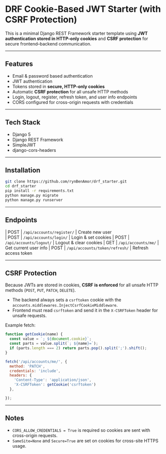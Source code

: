 
# DRF Cookie-Based JWT Starter (with CSRF Protection)

This is a minimal Django REST Framework starter template using **JWT authentication stored in HTTP-only cookies** and **CSRF protection** for secure frontend–backend communication.

---

## Features

* Email & password based authentication
* JWT authentication
* Tokens stored in **secure, HTTP-only cookies**
* Automatic **CSRF protection** for all unsafe HTTP methods
* Login, logout, register, refresh token, and user info endpoints
* CORS configured for cross-origin requests with credentials

---

## Tech Stack

* Django 5
* Django REST Framework
* SimpleJWT
* django-cors-headers

---

## Installation

```bash
git clone https://github.com/rynBenAmor/drf_starter.git
cd drf_starter
pip install -r requirements.txt
python manage.py migrate
python manage.py runserver
```

---


## Endpoints


| POST   | `/api/accounts/register/`      | Create new user     
| POST   | `/api/accounts/login/`         | Login & set cookies 
| POST   | `/api/accounts/logout/`        | Logout & clear cookies
| GET    | `/api/accounts/me/`            | Get current user info 
| POST   | `/api/accounts/token/refresh/` | Refresh access token  

---

## CSRF Protection

Because JWTs are stored in cookies, **CSRF is enforced** for all unsafe HTTP methods (`POST`, `PUT`, `PATCH`, `DELETE`).

* The backend always sets a `csrftoken` cookie with the `accounts.middlewares.InjectCsrfCookieMiddleware`.
* Frontend must read `csrftoken` and send it in the `X-CSRFToken` header for unsafe requests.

Example fetch:

```js
function getCookie(name) {
  const value = `; ${document.cookie}`;
  const parts = value.split(`; ${name}=`);
  if (parts.length === 2) return parts.pop().split(';').shift();
}

fetch('/api/accounts/me/', {
  method: 'PATCH',
  credentials: 'include',
  headers: {
    'Content-Type': 'application/json',
    'X-CSRFToken': getCookie('csrftoken')
  },

});
```

---

## Notes

* `CORS_ALLOW_CREDENTIALS = True` is required so cookies are sent with cross-origin requests.
* `SameSite=None` and `Secure=True` are set on cookies for cross-site HTTPS usage.
